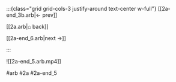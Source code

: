 :::{class="grid grid-cols-3 justify-around text-center w-full"}
[[2a-end_3b.arb|← prev]]

[[2a.arb|⌂ back]]

[[2a-end_6.arb|next →]]

:::

![[2a-end_5.arb.mp4]]

#arb #2a #2a-end_5